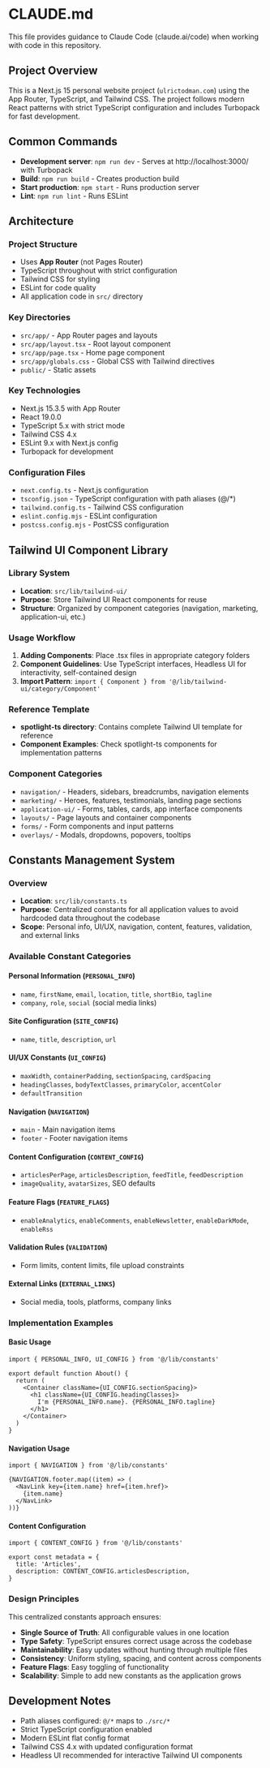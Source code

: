 # CLAUDE.md

This file provides guidance to Claude Code (claude.ai/code) when working with code in this repository.

## Project Overview

This is a Next.js 15 personal website project (`ulrictodman.com`) using the App Router, TypeScript, and Tailwind CSS. The project follows modern React patterns with strict TypeScript configuration and includes Turbopack for fast development.

## Common Commands

- **Development server**: `npm run dev` - Serves at http://localhost:3000/ with Turbopack
- **Build**: `npm run build` - Creates production build
- **Start production**: `npm start` - Runs production server
- **Lint**: `npm run lint` - Runs ESLint

## Architecture

### Project Structure
- Uses **App Router** (not Pages Router)
- TypeScript throughout with strict configuration
- Tailwind CSS for styling
- ESLint for code quality
- All application code in `src/` directory

### Key Directories
- `src/app/` - App Router pages and layouts
- `src/app/layout.tsx` - Root layout component
- `src/app/page.tsx` - Home page component
- `src/app/globals.css` - Global CSS with Tailwind directives
- `public/` - Static assets

### Key Technologies
- Next.js 15.3.5 with App Router
- React 19.0.0
- TypeScript 5.x with strict mode
- Tailwind CSS 4.x
- ESLint 9.x with Next.js config
- Turbopack for development

### Configuration Files
- `next.config.ts` - Next.js configuration
- `tsconfig.json` - TypeScript configuration with path aliases (@/*)
- `tailwind.config.ts` - Tailwind CSS configuration
- `eslint.config.mjs` - ESLint configuration
- `postcss.config.mjs` - PostCSS configuration

## Tailwind UI Component Library

### Library System
- **Location**: `src/lib/tailwind-ui/`
- **Purpose**: Store Tailwind UI React components for reuse
- **Structure**: Organized by component categories (navigation, marketing, application-ui, etc.)

### Usage Workflow
1. **Adding Components**: Place .tsx files in appropriate category folders
2. **Component Guidelines**: Use TypeScript interfaces, Headless UI for interactivity, self-contained design
3. **Import Pattern**: `import { Component } from '@/lib/tailwind-ui/category/Component'`

### Reference Template
- **spotlight-ts directory**: Contains complete Tailwind UI template for reference
- **Component Examples**: Check spotlight-ts components for implementation patterns

### Component Categories
- `navigation/` - Headers, sidebars, breadcrumbs, navigation elements
- `marketing/` - Heroes, features, testimonials, landing page sections  
- `application-ui/` - Forms, tables, cards, app interface components
- `layouts/` - Page layouts and container components
- `forms/` - Form components and input patterns
- `overlays/` - Modals, dropdowns, popovers, tooltips

## Constants Management System

### Overview
- **Location**: `src/lib/constants.ts`
- **Purpose**: Centralized constants for all application values to avoid hardcoded data throughout the codebase
- **Scope**: Personal info, UI/UX, navigation, content, features, validation, and external links

### Available Constant Categories

#### Personal Information (`PERSONAL_INFO`)
- `name`, `firstName`, `email`, `location`, `title`, `shortBio`, `tagline`
- `company`, `role`, `social` (social media links)

#### Site Configuration (`SITE_CONFIG`)
- `name`, `title`, `description`, `url`

#### UI/UX Constants (`UI_CONFIG`)
- `maxWidth`, `containerPadding`, `sectionSpacing`, `cardSpacing`
- `headingClasses`, `bodyTextClasses`, `primaryColor`, `accentColor`
- `defaultTransition`

#### Navigation (`NAVIGATION`)
- `main` - Main navigation items
- `footer` - Footer navigation items

#### Content Configuration (`CONTENT_CONFIG`)
- `articlesPerPage`, `articlesDescription`, `feedTitle`, `feedDescription`
- `imageQuality`, `avatarSizes`, SEO defaults

#### Feature Flags (`FEATURE_FLAGS`)
- `enableAnalytics`, `enableComments`, `enableNewsletter`, `enableDarkMode`, `enableRss`

#### Validation Rules (`VALIDATION`)
- Form limits, content limits, file upload constraints

#### External Links (`EXTERNAL_LINKS`)
- Social media, tools, platforms, company links

### Implementation Examples

#### Basic Usage
```tsx
import { PERSONAL_INFO, UI_CONFIG } from '@/lib/constants'

export default function About() {
  return (
    <Container className={UI_CONFIG.sectionSpacing}>
      <h1 className={UI_CONFIG.headingClasses}>
        I'm {PERSONAL_INFO.name}. {PERSONAL_INFO.tagline}
      </h1>
    </Container>
  )
}
```

#### Navigation Usage
```tsx
import { NAVIGATION } from '@/lib/constants'

{NAVIGATION.footer.map((item) => (
  <NavLink key={item.name} href={item.href}>
    {item.name}
  </NavLink>
))}
```

#### Content Configuration
```tsx
import { CONTENT_CONFIG } from '@/lib/constants'

export const metadata = {
  title: 'Articles',
  description: CONTENT_CONFIG.articlesDescription,
}
```

### Design Principles
This centralized constants approach ensures:
- **Single Source of Truth**: All configurable values in one location
- **Type Safety**: TypeScript ensures correct usage across the codebase
- **Maintainability**: Easy updates without hunting through multiple files
- **Consistency**: Uniform styling, spacing, and content across components
- **Feature Flags**: Easy toggling of functionality
- **Scalability**: Simple to add new constants as the application grows

## Development Notes

- Path aliases configured: `@/*` maps to `./src/*`
- Strict TypeScript configuration enabled
- Modern ESLint flat config format
- Tailwind CSS 4.x with updated configuration format
- Headless UI recommended for interactive Tailwind UI components